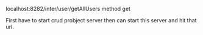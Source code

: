 localhost:8282/inter/user/getAllUsers
method get

First have to start crud probject server then can start this server and hit that url.
